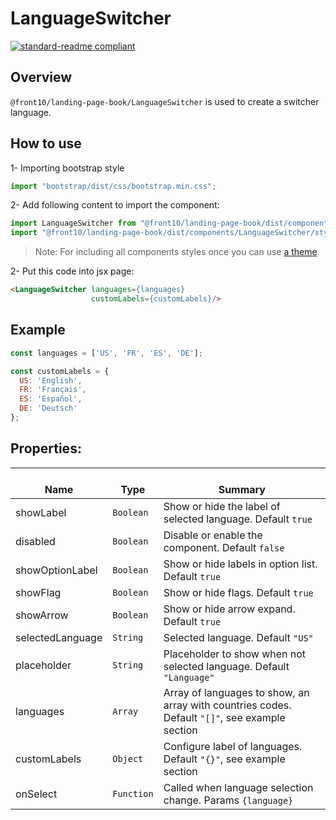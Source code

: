 # LanguageSwitcher

[![standard-readme compliant](https://img.shields.io/badge/standard--readme-OK-green.svg?style=flat-square)](https://github.com/RichardLitt/standard-readme)

## Overview

`@front10/landing-page-book/LanguageSwitcher` is used to create a switcher language.

## How to use
1- Importing bootstrap style

```js
import "bootstrap/dist/css/bootstrap.min.css";
```
2- Add following content to import the component:

```js
import LanguageSwitcher from "@front10/landing-page-book/dist/components/LanguageSwitcher";
import "@front10/landing-page-book/dist/components/LanguageSwitcher/style.css";
```

> Note: For including all components styles once you can use [a theme](https://github.com/front10/landing-page-book/wiki/Theming).

2- Put this code into jsx page:

```html
<LanguageSwitcher languages={languages}
                  customLabels={customLabels}/>
```

## Example

```js
const languages = ['US', 'FR', 'ES', 'DE'];

const customLabels = {
  US: 'English',
  FR: 'Français',
  ES: 'Español',
  DE: 'Deutsch'
};
```

## Properties:

| </br>Name        | </br>Type  | </br>Summary                                                                                   |
| ---------------- | ---------- | ---------------------------------------------------------------------------------------------- |
| showLabel        | `Boolean`  | Show or hide the label of selected language. Default `true`                                    |
| disabled         | `Boolean`  | Disable or enable the component. Default `false`                                               |
| showOptionLabel  | `Boolean`  | Show or hide labels in option list. Default `true`                                             |
| showFlag         | `Boolean`  | Show or hide flags. Default `true`                                                             |
| showArrow        | `Boolean`  | Show or hide arrow expand. Default `true`                                                      |
| selectedLanguage | `String`   | Selected language. Default `"US"`                                                              |
| placeholder      | `String`   | Placeholder to show when not selected language. Default `"Language"`                           |
| languages        | `Array`    | Array of languages to show, an array with countries codes. Default `"[]"`, see example section |
| customLabels     | `Object`   | Configure label of languages. Default `"{}"`, see example section                              |
| onSelect         | `Function` | Called when language selection change. Params `{language}`                                     |
